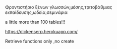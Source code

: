 



Φροντιστήριο ξένων γλωσσών,μέσης,τριτοβάθμιας εκπαίδευσης,ωδεία,σεμινάρια

a little more than 100 tables!!!

https://dickenserp.herokuapp.com/


Retrieve functions only ,no create




